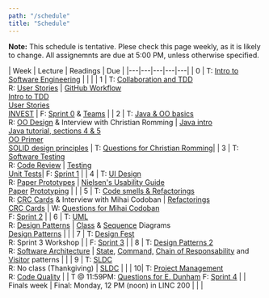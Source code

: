 ```yaml
---
path: "/schedule"
title: "Schedule"
---
```


**Note:** This schedule is tentative.
Plese check this page weekly, as it is likely to change. All assignemnts are due at 5:00 PM, unless otherwise specified.

| Week | Lecture | Readings | Due |
|---|---|---|---|---|
| 0 | T: [Intro to Software Engineering](/slides/1-intro.pdf) |    |              |
| 1 | T: [Collaboration and TDD](/slides/2-collab-tdd.pdf) <br> R: [User Stories](/slides/3-user-stories.pdf) | [GitHub Workflow](https://guides.github.com/introduction/flow/)<br> [Intro to TDD](https://youtu.be/zwtg7lIMUaQ?t=1s) <br /> [User Stories](http://www.subcide.com/articles/how-to-write-meaningful-user-stories/) <br /> [INVEST](https://xp123.com/articles/invest-in-good-stories-and-smart-tasks/) | F: [Sprint 0](/assignments/sprint0) & [Teams](/assignments/teams)  |
| 2 | T: [Java & OO basics](/slides/4-java.pdf) <br> R: [OO Design](/slides/5-oo-design.pdf) & Interview with Christian Romming | [Java intro](https://www.cs.cornell.edu/courses/cs409/2000SP/Java/java-notes.html) <br /> [Java tutorial, sections 4 & 5](http://www.vogella.com/tutorials/JavaIntroduction/article.html#base-java-language-structure) <br /> [OO Primer](http://web.mit.edu/javadev/doc/tutorial/java/objects/index.html) <br /> [SOLID design principles](http://butunclebob.com/ArticleS.UncleBob.PrinciplesOfOod) | T: [Questions for Christian Romming](https://oregonstate.instructure.com/courses/1692915/assignments/7343715)|
| 3 | T: [Software Testing](/slides/6-testing.pdf) <br> R: [Code Review](/slides/7-code-reviews.pdf) | [Testing](https://en.wikibooks.org/wiki/Introduction_to_Software_Engineering/Testing) <br /> [Unit Tests](https://martinfowler.com/bliki/UnitTest.html)| F: [Sprint 1](/assignments/sprint1)  |
| 4 | T: [UI Design](/slides/8-ui-design.pdf) <br> R: [Paper Prototypes](/slides/9-paper-prototypes.pdf) | [Nielsen's Usability Guide](https://www.nngroup.com/articles/usability-101-introduction-to-usability/) <br /> [Paper](https://alistapart.com/article/paperprototyping) [Prototyping](https://www.userfocus.co.uk/articles/paperprototyping.html) |              |
| 5 | T: [Code smells & Refactorings](/slides/10-code-smells-refactorings.pdf) <br> R: [CRC Cards](/slides/11-crc.pdf) & Interview with Mihai Codoban | [Refactorings](https://refactoring.guru/refactoring/catalog) <br /> [CRC Cards](http://agilemodeling.com/artifacts/crcModel.htm)   | W: [Questions for Mihai Codoban](https://oregonstate.instructure.com/courses/1692915/assignments/7343716) <br /> F: [Sprint 2](/assignments/sprint2)  |
| 6 | T: [UML](/slides/12-uml.pdf) <br> R: [Design Patterns](/slides/13-design-patterns.pdf) | [Class](http://agilemodeling.com/artifacts/classDiagram.htm) & [Sequence](http://agilemodeling.com/artifacts/sequenceDiagram.htm) Diagrams <br /> [Design Patterns](https://sourcemaking.com/design_patterns) |              |
| 7 | T: [Design Fest](https://oregonstate.instructure.com/courses/1692915/assignments/7343719) <br> R: Sprint 3 Workshop |    | F: [Sprint 3](/assignments/sprint3)  |
| 8 | T: [Design Patterns 2](/slides/14-design-patterns-2.pdf) <br> R: [Software Architecture](/slides/15-architecture.pdf) | [State,](https://sourcemaking.com/design_patterns/state) [Command,](https://sourcemaking.com/design_patterns/command) [Chain of Responsability](https://sourcemaking.com/design_patterns/chain_of_responsibility) and [Visitor](https://sourcemaking.com/design_patterns/visitor) patterns |              |
| 9 | T: [SLDC](/slides/16-sldc.pdf) <br> R: No class (Thankgiving)             | [SLDC](https://www.tutorialspoint.com/sdlc/index.htm) |  | 
| 10| T: [Project Management](/slides/17-project-management.pdf) <br> R: [Code Quality](/slides/18-quality.pdf) | | T @ 11:59PM: [Questions for E. Dunham](https://oregonstate.instructure.com/courses/1692915/assignments/7343717) F: [Sprint 4](/assignments/sprint4) |
| Finals week | Final: Monday, 12 PM (noon) in LINC 200  |    |              |